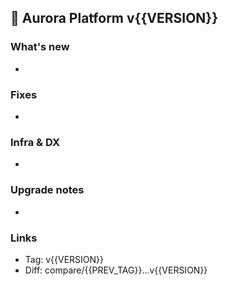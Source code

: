 ## 🚀 Aurora Platform v{{VERSION}}

### What's new

- <!-- Liste features e melhorias -->

### Fixes

- <!-- Liste correções importantes -->

### Infra & DX

- <!-- Observabilidade, CI, DX, tooling -->

### Upgrade notes

- <!-- Migrações, mudanças de contrato, flags -->

### Links

- Tag: v{{VERSION}}
- Diff: compare/{{PREV_TAG}}...v{{VERSION}}
